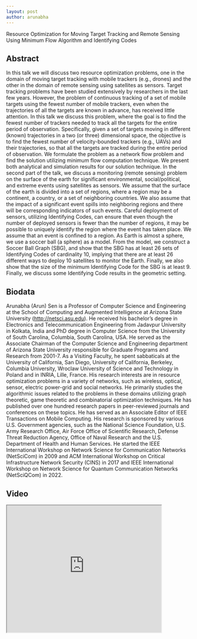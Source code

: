 ```yaml
---
layout: post
author: arunabha
---
```

Resource Optimization for Moving Target Tracking and Remote Sensing Using Minimum Flow Algorithm and Identifying Codes 

## Abstract
In this talk we will discuss two resource optimization problems, one in the domain of moving target tracking with mobile trackers (e.g., drones) and the other in the domain of remote sensing using satellites as sensors. Target tracking problems have been studied extensively by researchers in the last few years. However, the problem of continuous tracking of a set of mobile targets using the fewest number of mobile trackers, even when the trajectories of all the targets are known in advance, has received little attention. In this talk we discuss this problem, where the goal is to find the fewest number of trackers needed to track all the targets for the entire period of observation. Specifically, given a set of targets moving in different (known) trajectories in a two (or three) dimensional space, the objective is to find the fewest number of velocity-bounded trackers (e.g., UAVs) and their trajectories, so that all the targets are tracked during the entire period of observation. We formulate the problem as a network flow problem and find the solution utilizing minimum flow computation technique. We present both analytical and simulation results for our solution technique.
In the second part of the talk, we discuss a monitoring (remote sensing) problem on the surface of the earth for significant environmental, social/political, and extreme events using satellites as sensors. We assume that the surface of the earth is divided into a set of regions, where a region may be a continent, a country, or a set of neighboring countries. We also assume that the impact of a significant event spills into neighboring regions and there will be corresponding indicators of such events. Careful deployment of sensors, utilizing Identifying Codes, can ensure that even though the number of deployed sensors is fewer than the number of regions, it may be possible to uniquely identify the region where the event has taken place. We assume that an event is confined to a region. As Earth is almost a sphere, we use a soccer ball (a sphere) as a model. From the model, we construct a Soccer Ball Graph (SBG), and show that the SBG has at least 26 sets of Identifying Codes of cardinality 10, implying that there are at least 26 different ways to deploy 10 satellites to monitor the Earth. Finally, we also show that the size of the minimum Identifying Code for the SBG is at least 9. Finally, we discuss some Identifying Code results in the geometric setting.

## Biodata
Arunabha (Arun) Sen is a Professor of Computer Science and Engineering at the School of Computing and Augmented Intelligence at Arizona State University (http://netsci.asu.edu). He received his bachelor’s degree in Electronics and Telecommunication Engineering from Jadavpur University in Kolkata, India and PhD degree in Computer Science from the University of South Carolina, Columbia, South Carolina, USA. He served as the Associate Chairman of the Computer Science and Engineering department of Arizona State University responsible for Graduate Programs and Research from 2001-7. As a Visiting Faculty, he spent sabbaticals at the University of California, San Diego, University of California, Berkeley, Columbia University, Wroclaw University of Science and Technology in Poland and in INRIA, Lille, France. His research interests are in resource optimization problems in a variety of networks, such as wireless, optical, sensor, electric power-grid and social networks. He primarily studies the algorithmic issues related to the problems in these domains utilizing graph theoretic, game theoretic and combinatorial optimization techniques. He has published over one hundred research papers in peer-reviewed journals and conferences on these topics. He has served as an Associate Editor of IEEE Transactions on Mobile Computing. His research is sponsored by various U.S. Government agencies, such as the National Science Foundation, U.S. Army Research Office, Air Force Office of Scientific Research, Defense Threat Reduction Agency, Office of Naval Research and the U.S. Department of Health and Human Services. He started the IEEE International Workshop on Network Science for Communication Networks (NetSciCom) in 2009 and ACM International Workshop on Critical Infrastructure Network Security (CINS) in 2017 and IEEE International Workshop on Network Science for Quantum Communication Networks (NetSciQCom) in 2022.


## Video
<iframe width="420" height="345" src="https://www.youtube.com/embed/o5be0Rh8r5g">
</iframe>
